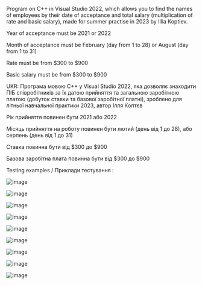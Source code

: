 Program on C++ in Visual Studio 2022, which allows you to find the names of employees by their date of acceptance and total salary (multiplication of rate and basic salary), made for summer practise in 2023 by Illia Koptiev. 

Year of acceptance must be 2021 or 2022

Month of acceptance must be February (day from 1 to 28) or August (day from 1 to 31)

Rate must be from $300 to $900

Basic salary must be from $300 to $900

UKR: Програма мовою C++ у Visual Studio 2022, яка дозволяє знаходити ПІБ співробітників за їх датою прийняття та загальною заробітною платою (добуток ставки та базової заробітної платні), зроблено для літньої навчальної практики 2023, автор Ілля Коптєв 

Рік прийняття повинен бути 2021 або 2022

Місяць прийняття на роботу повинен бути лютий (день від 1 до 28), або серпень (день від 1 до 31)

Ставка повинна бути від $300 до $900

Базова заробітна плата повинна бути від $300 до $900



Testing examples / Приклади тестування :

![image](https://github.com/user-attachments/assets/ba70a592-4c12-4075-9548-f31d7c6edb1e)

![image](https://github.com/user-attachments/assets/f7f20d1b-f559-45ee-a069-98d24f018621)

![image](https://github.com/user-attachments/assets/f970d754-7376-41f3-a773-01ee58b05d82)

![image](https://github.com/user-attachments/assets/31b94364-74d8-4d1b-a905-3ddcdf8329b7)

![image](https://github.com/user-attachments/assets/173af075-8154-429c-9632-d0f2c3c6dc4d)

![image](https://github.com/user-attachments/assets/df4c7c2e-2487-484d-99da-723d9515729f)

![image](https://github.com/user-attachments/assets/cba09513-1d5a-4639-9f9b-e437bc1430dd)

![image](https://github.com/user-attachments/assets/4a969f2a-bbf9-4b12-a122-4f78dac4ad21)

![image](https://github.com/user-attachments/assets/c7a0dd77-0975-476d-a43d-6203774d5f47)
